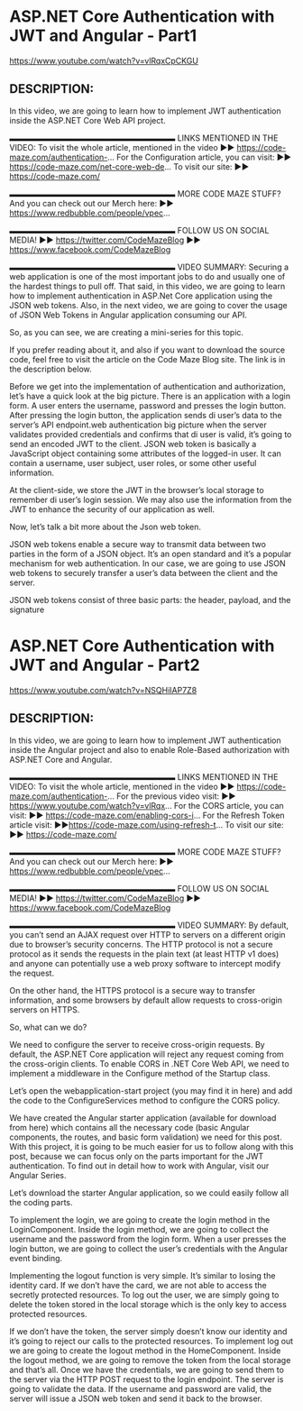 # ASP.NET Core Authentication with JWT and Angular - Part1
https://www.youtube.com/watch?v=vlRqxCpCKGU
## DESCRIPTION:
In this video, we are going to learn how to implement JWT authentication inside the ASP.NET Core Web API project.

▬▬▬▬▬▬▬▬▬▬▬▬▬▬▬▬▬▬▬▬▬
LINKS MENTIONED IN THE VIDEO:
To visit the whole article, mentioned in the video
►► https://code-maze.com/authentication-...
For the Configuration article, you can visit:
►► https://code-maze.com/net-core-web-de...
To visit our site:
►► https://code-maze.com/

▬▬▬▬▬▬▬▬▬▬▬▬▬▬▬▬▬▬▬▬▬
MORE CODE MAZE STUFF?
And you can check out our Merch here:
►► https://www.redbubble.com/people/vpec...

▬▬▬▬▬▬▬▬▬▬▬▬▬▬▬▬▬▬▬▬▬
FOLLOW US ON SOCIAL MEDIA!
►► https://twitter.com/CodeMazeBlog
►► https://www.facebook.com/CodeMazeBlog

▬▬▬▬▬▬▬▬▬▬▬▬▬▬▬▬▬▬▬▬▬
VIDEO SUMMARY:
Securing a web application is one of the most important jobs to do and usually one of the hardest things to pull off. That said, in this video, we are going to learn how to implement authentication in ASP.Net Core application using the JSON web tokens. Also, in the next video, we are going to cover the usage of JSON Web Tokens in Angular application consuming our API.

So, as you can see, we are creating a mini-series for this topic.

If you prefer reading about it, and also if you want to download the source code, feel free to visit the article on the Code Maze Blog site. The link is in the description below.

Before we get into the implementation of authentication and authorization, let’s have a quick look at the big picture. There is an application with a login form. A user enters the username, password and presses the login button. After pressing the login button, the application sends di user’s data to the server’s API endpoint.web authentication big picture when the server validates provided credentials and confirms that di user is valid, it’s going to send an encoded JWT to the client. JSON web token is basically a JavaScript object containing some attributes of the logged-in user. It can contain a username, user subject, user roles, or some other useful information.

At the client-side, we store the JWT in the browser’s local storage to remember di user’s login session. We may also use the information from the JWT to enhance the security of our application as well.

Now, let’s talk a bit more about the Json web token.

JSON web tokens enable a secure way to transmit data between two parties in the form of a JSON object. It’s an open standard and it’s a popular mechanism for web authentication. In our case, we are going to use JSON web tokens to securely transfer a user’s data between the client and the server.

JSON web tokens consist of three basic parts: the header, payload, and the signature
# ASP.NET Core Authentication with JWT and Angular - Part2
https://www.youtube.com/watch?v=NSQHiIAP7Z8

## DESCRIPTION:
In this video, we are going to learn how to implement JWT authentication inside the Angular project and also to enable Role-Based authorization with ASP.NET Core and Angular.

▬▬▬▬▬▬▬▬▬▬▬▬▬▬▬▬▬▬▬▬▬
LINKS MENTIONED IN THE VIDEO:
To visit the whole article, mentioned in the video
►► https://code-maze.com/authentication-...
For the previous video visit:
►► https://www.youtube.com/watch?v=vlRqx...
For the CORS article, you can visit:
►► https://code-maze.com/enabling-cors-i...
For the Refresh Token article visit:
►►https://code-maze.com/using-refresh-t...
To visit our site:
►► https://code-maze.com/

▬▬▬▬▬▬▬▬▬▬▬▬▬▬▬▬▬▬▬▬▬
MORE CODE MAZE STUFF?
And you can check out our Merch here:
►► https://www.redbubble.com/people/vpec...

▬▬▬▬▬▬▬▬▬▬▬▬▬▬▬▬▬▬▬▬▬
FOLLOW US ON SOCIAL MEDIA!
►► https://twitter.com/CodeMazeBlog
►► https://www.facebook.com/CodeMazeBlog

▬▬▬▬▬▬▬▬▬▬▬▬▬▬▬▬▬▬▬▬▬
VIDEO SUMMARY:
By default, you can’t send an AJAX request over HTTP to servers on a different origin due to browser’s security concerns. The HTTP protocol is not a secure protocol as it sends the requests in the plain text (at least HTTP v1 does) and anyone can potentially use a web proxy software to intercept modify the request.

On the other hand, the HTTPS protocol is a secure way to transfer information, and some browsers by default allow requests to cross-origin servers on HTTPS.

So, what can we do?

We need to configure the server to receive cross-origin requests. By default, the ASP.NET Core application will reject any request coming from the cross-origin clients. To enable CORS in .NET Core Web API, we need to implement a middleware in the Configure method of the Startup class.

Let’s open the webapplication-start project (you may find it in here) and add the code to the ConfigureServices method to configure the CORS policy.

We have created the Angular starter application (available for download from here) which contains all the necessary code (basic Angular components, the routes, and basic form validation) we need for this post. With this project, it is going to be much easier for us to follow along with this post, because we can focus only on the parts important for the JWT authentication. To find out in detail how to work with Angular, visit our Angular Series.

Let’s download the starter Angular application, so we could easily follow all the coding parts.

To implement the login, we are going to create the login method in the LoginComponent. Inside the login method, we are going to collect the username and the password from the login form. When a user presses the login button, we are going to collect the user’s credentials with the Angular event binding.

Implementing the logout function is very simple. It’s similar to losing the identity card. If we don’t have the card, we are not able to access the secretly protected resources. To log out the user, we are simply going to delete the token stored in the local storage which is the only key to access protected resources.

If we don’t have the token, the server simply doesn’t know our identity and it’s going to reject our calls to the protected resources. To implement log out we are going to create the logout method in the HomeComponent. Inside the logout method, we are going to remove the token from the local storage and that’s all.
Once we have the credentials, we are going to send them to the server via the HTTP POST request to the login endpoint. The server is going to validate the data. If the username and password are valid, the server will issue a JSON web token and send it back to the browser.
